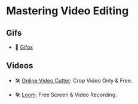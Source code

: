 # Mastering Video Editing

## Gifs

- 📖 [Gifox](https://gifox.io/)

## Videos

- 🛠 [Online Video Cutter](https://online-video-cutter.com/): Crop Video Only & Free.

- 🛠 [Loom](https://www.loom.com/): Free Screen & Video Recording.
